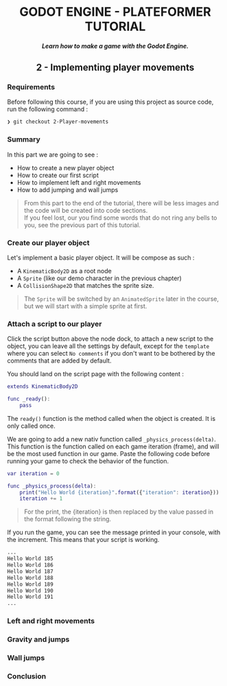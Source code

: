 <h1 align="center">GODOT ENGINE - PLATEFORMER TUTORIAL</h1>

_<h5 align="center">Learn how to make a game with the Godot Engine.</h5>_

**<h2 align="center">2 - Implementing player movements</h2>**

### Requirements

Before following this course, if you are using this project as source code, run the following command :

```bash
❯ git checkout 2-Player-movements
```

### Summary

In this part we are going to see :

- How to create a new player object
- How to create our first script
- How to implement left and right movements
- How to add jumping and wall jumps

> From this part to the end of the tutorial, there will be less images and the code will be created into code sections.  
> If you feel lost, our you find some words that do not ring any bells to you, see the previous part of this tutorial.

### Create our player object

Let's implement a basic player object. It will be compose as such :

- A `KinematicBody2D` as a root node
- A `Sprite` (like our demo character in the previous chapter)
- A `CollisionShape2D` that matches the sprite size.

> The `Sprite` will be switched by an `AnimatedSprite` later in the course, but we will start with a simple sprite at first.

### Attach a script to our player

Click the script button above the node dock, to attach a new script to the object, you can leave all the settings by default, except for the `template` where you can select `No comments` if you don't want to be bothered by the comments that are added by default.

You should land on the script page with the following content :

```gd
extends KinematicBody2D

func _ready():
	pass
```

The `ready()` function is the method called when the object is created. It is only called once.

We are going to add a new nativ function called `_physics_process(delta)`. This function is the function called on each game iteration (frame), and will be the most used function in our game. Paste the following code before running your game to check the behavior of the function.

```gd
var iteration = 0

func _physics_process(delta):
	print("Hello World {iteration}".format({"iteration": iteration}))
	iteration += 1
```

> For the print, the {iteration} is then replaced by the value passed in the format following the string.

If you run the game, you can see the message printed in your console, with the increment. This means that your script is working.

```bash
...
Hello World 185
Hello World 186
Hello World 187
Hello World 188
Hello World 189
Hello World 190
Hello World 191
...
```
### Left and right movements


### Gravity and jumps

### Wall jumps

### Conclusion
